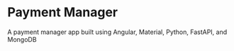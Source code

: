 # Payment Manager  
A payment manager app built using Angular, Material, Python, FastAPI, and MongoDB